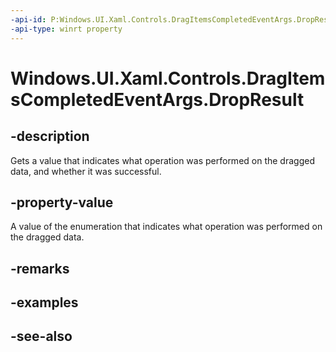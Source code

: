 ```yaml
---
-api-id: P:Windows.UI.Xaml.Controls.DragItemsCompletedEventArgs.DropResult
-api-type: winrt property
---
```


<!-- Property syntax
public Windows.ApplicationModel.DataTransfer.DataPackageOperation DropResult { get; }
-->

# Windows.UI.Xaml.Controls.DragItemsCompletedEventArgs.DropResult

## -description
Gets a value that indicates what operation was performed on the dragged data, and whether it was successful.



## -property-value
A value of the enumeration that indicates what operation was performed on the dragged data.

## -remarks

## -examples

## -see-also
